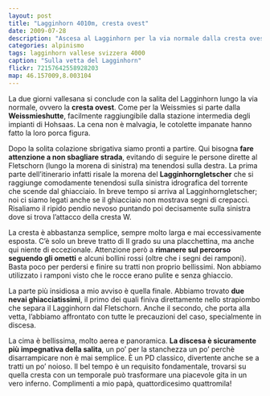 ```yaml
---
layout: post
title: "Lagginhorn 4010m, cresta ovest"
date: 2009-07-28
description: "Ascesa al Lagginhorn per la via normale dalla cresta ovest. Pernottamento alla Weissmieshutte"
categories: alpinismo
tags: lagginhorn vallese svizzera 4000
caption: "Sulla vetta del Lagginhorn"
flickr: 72157642558928203
map: 46.157009,8.003104
---
```


La due giorni vallesana si conclude con la salita del Lagginhorn lungo la via normale, ovvero la **cresta ovest**. Come per la Weissmies si parte dalla **Weissmieshutte**, facilmente raggiungibile dalla stazione intermedia degli impianti di Hohsaas. La cena non è malvagia, le cotolette impanate hanno fatto la loro porca figura.

Dopo la solita colazione sbrigativa siamo pronti a partire. Qui bisogna **fare attenzione a non sbagliare strada**, evitando di seguire le persone dirette al Fletschorn (lungo la morena di sinistra) ma tenendosi sulla destra. La prima parte dell’itinerario infatti risale la morena del **Lagginhorngletscher** che si raggiunge comodamente tenendosi sulla sinistra idrografica del torrente che scende dal ghiacciaio. In breve tempo si arriva al Lagginhorngletscher; noi ci siamo legati anche se il ghiacciaio non mostrava segni di crepacci. Risaliamo il ripido pendio nevoso puntando poi decisamente sulla sinistra dove si trova l’attacco della cresta W.

La cresta è abbastanza semplice, sempre molto larga e mai eccessivamente esposta. C’è solo un breve tratto di II grado su una placchettina, ma anche qui niente di eccezionale. Attenzione però a **rimanere sul percorso seguendo gli ometti** e alcuni bollini rossi (oltre che i segni dei ramponi). Basta poco per perdersi e finire su tratti non proprio bellissimi. Non abbiamo utilizzato i ramponi visto che le rocce erano pulite e senza ghiaccio.

La parte più insidiosa a mio avviso è quella finale. Abbiamo trovato **due nevai ghiacciatissimi**, il primo dei quali finiva direttamente nello strapiombo che separa il Lagginhorn dal Fletschorn. Anche il secondo, che porta alla vetta, l’abbiamo affrontato con tutte le precauzioni del caso, specialmente in discesa.

La cima è bellissima, molto aerea e panoramica. **La discesa è sicuramente più impegnativa della salita**, un po’ per la stanchezza un po’ perchè disarrampicare non è mai semplice. È un PD classico, divertente anche se a tratti un po’ noioso. Il bel tempo è un requisito fondamentale, trovarsi su quella cresta con un temporale può trasformare una piacevole gita in un vero inferno. Complimenti a mio papà, quattordicesimo quattromila!